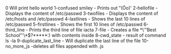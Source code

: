 0 Will print hello world
1-confused smiley - Prints out "(Ôo)'
2-hellofile - Displays the content of /etc/passwd
3-twofiles - Displays the content of /etc/hosts and /etc/passwd
4-lastlines - Shows the last 10 lines of /etc/passwd
5-firstlines - Shows the first 10 lines of /etc/passwd
6-third_line - Prints the third line of file iacta
7-file - Creates a file \*\\'"Best School"\'\\*$\?\*\*\*\*\*:) with contents inside 
8-cwd_state - result of command ls -la 
9-duplicate_last_line - Will duplicate the last line of the file
10-no_more_js -deletes all files appended with .js
